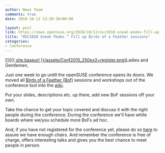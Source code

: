 ```yaml
---
author: News Team
comments: true
date: 2010-10-12 13:20:28+00:00

layout: post
link: https://news.opensuse.org/2010/10/12/osc2010-sneak-peaks-fill-up-birds-of-a-feather-sessions/
title: "OSC2010 Sneak Peaks “ Fill up Birds of a Feather sessions"
categories:
- Conference
---
```

[![]({{ site.baseurl }}/assets/Conf2010_250px2+register.png)](http://conference.opensuse.org/indico/event/osc2010)Ladies and Gentlemen,

Just one week to go untill the openSUSE conference opens its doors. We moved all [Birds of a Feather (Bof)](http://en.wikipedia.org/wiki/Birds_of_a_Feather_%28computing%29) sessions and workshops out of the conference tool into the [wiki](http://en.opensuse.org/openSUSE:Conference_BoF).

Put your slides, descriptions etc. up there, add new BoF sessions off your own.

Take the chance to get your topic covered and discuss it with the right people during the conference. During the conference we'll have white boards where we/you schedule more BoFs ad hoc.

And, if you have not registered for the conference yet, please do so [here](http://conference.opensuse.org/indico//confRegistrationFormDisplay.py/display?confId=0) to assure we have enough chairs. And remember the conference is free of charge, offers interesting talks and gives you the best chance to meet people in person.		
